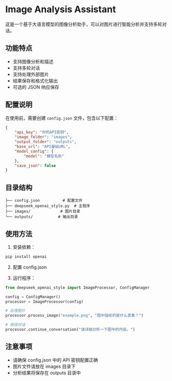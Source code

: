 # Image Analysis Assistant

这是一个基于大语言模型的图像分析助手，可以对图片进行智能分析并支持多轮对话。

## 功能特点

- 支持图像分析和描述
- 支持多轮对话
- 支持处理外部图片
- 结果保存和格式化输出
- 可选的 JSON 响应保存

## 配置说明

在使用前，需要创建 `config.json` 文件，包含以下配置：

```json
{
    "api_key": "你的API密钥",
    "image_folder": "images",
    "output_folder": "outputs",
    "base_url": "API基础URL",
    "model_config": {
        "model": "模型名称"
    },
    "save_json": false
}
```

## 目录结构

```
├── config.json          # 配置文件
├── deepseek_openai_style.py  # 主程序
├── images/             # 图片目录
└── outputs/           # 输出目录
```

## 使用方法

1. 安装依赖：
```bash
pip install openai
```

2. 配置 config.json

3. 运行程序：
```python
from deepseek_openai_style import ImageProcessor, ConfigManager

config = ConfigManager()
processor = ImageProcessor(config)

# 处理图片
processor.process_image("example.png", "图中描绘的是什么景象？")

# 继续对话
processor.continue_conversation("请详细分析一下图中的内容。")
```

## 注意事项

- 请确保 config.json 中的 API 密钥配置正确
- 图片文件请放在 images 目录下
- 分析结果将保存在 outputs 目录中